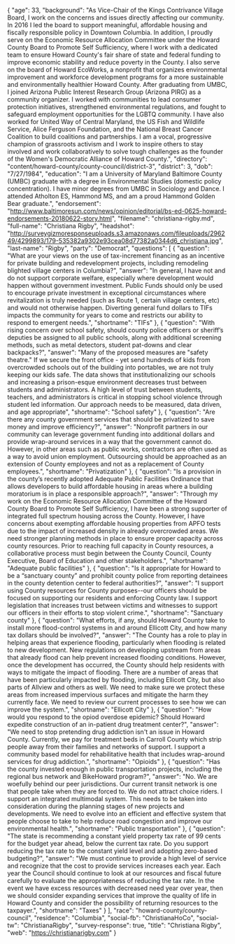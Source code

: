 {
  "age": 33,
  "background": "As Vice-Chair of the Kings Contrivance Village Board, I work on the concerns and issues directly affecting our community. In 2016 I led the board to support meaningful, affordable housing and fiscally responsible policy in Downtown Columbia. In addition, I proudly serve on the Economic Resource Allocation Committee under the Howard County Board to Promote Self Sufficiency, where I work with a dedicated team to ensure Howard County's fair share of state and federal funding to improve economic stability and reduce poverty in the County. I also serve on the board of Howard EcoWorks, a nonprofit that organizes environmental improvement and workforce development programs for a more sustainable and environmentally healthier Howard County. After graduating from UMBC, I joined Arizona Public Interest Research Group (Arizona PIRG) as a community organizer. I worked with communities to lead consumer protection initiatives, strengthened environmental regulations, and fought to safeguard employment opportunities for the LGBTQ community. I have also worked for United Way of Central Maryland, the US Fish and Wildlife Service, Alice Ferguson Foundation, and the National Breast Cancer Coalition to build coalitions and partnerships. I am a vocal, progressive champion of grassroots activism and I work to inspire others to stay involved and work collaboratively to solve tough challenges as the founder of the Women's Democratic Alliance of Howard County.",
  "directory": "content/howard-county/county-council/district-3",
  "district": 3,
  "dob": "7/27/1984",
  "education": "I am a University of Maryland Baltimore County (UMBC) graduate with a degree in Environmental Studies (domestic policy concentration). I have minor degrees from UMBC in Sociology and Dance. I attended Atholton ES, Hammond MS, and am a proud Hammond Golden Bear graduate.",
  "endorsement": "http://www.baltimoresun.com/news/opinion/editorial/bs-ed-0625-howard-endorsements-20180622-story.html",
  "filename": "christiana-rigby.md",
  "full-name": "Christiana Rigby",
  "headshot": "http://surveygizmoresponseuploads.s3.amazonaws.com/fileuploads/296249/4299893/179-535382a9302e93cea08d77382a0344d6_christiana.jpg",
  "last-name": "Rigby",
  "party": "Democrat",
  "questions": [
    {
      "question": "What are your views on the use of tax-increment financing as an incentive for private building and redevelopment projects, including remodeling blighted village centers in Columbia?",
      "answer": "In general, I have not and do not support corporate welfare, especially where development would happen without government investment. Public Funds should only be used to encourage private investment in exceptional circumstances where revitalization is truly needed (such as Route 1, certain village centers, etc) and would not otherwise happen. Diverting general fund dollars to TIFs impacts the community for years to come and restricts our ability to respond to emergent needs.",
      "shortname": "TIFs"
    },
    {
      "question": "With rising concern over school safety, should county police officers or sheriff’s deputies be assigned to all public schools, along with additional screening methods, such as metal detectors, student pat-downs and clear backpacks?",
      "answer": "Many of the proposed measures are \"safety theatre.\" If we secure the front office - yet send hundreds of kids from overcrowded schools out of the building into portables, we are not truly keeping our kids safe. The data shows that institutionalizing our schools and increasing a prison-esque environment decreases trust between students and administrators. A high level of trust between students, teachers, and administrators is critical in stopping school violence through student led information. Our approach needs to be measured, data driven, and age appropriate",
      "shortname": "School safety"
    },
    {
      "question": "Are there any county government services that should be privatized to save money and improve efficiency?",
      "answer": "Nonprofit partners in our community can leverage government funding into additional dollars and provide wrap-around services in a way that the government cannot do. However, in other areas such as public works, contractors are often used as a way to avoid union employment. Outsourcing should be approached as an extension of County employees and not as a replacement of County employees.",
      "shortname": "Privatization"
    },
    {
      "question": "Is a provision in the county’s recently adopted Adequate Public Facilities Ordinance that allows developers to build affordable housing in areas where a building moratorium is in place a responsible approach?",
      "answer": "Through my work on the Economic Resource Allocation Committee of the Howard County Board to Promote Self Sufficiency, I have been a strong supporter of integrated full spectrum housing across the County. However, I have concerns about exempting affordable housing properties from APFO tests due to the impact of increased density in already overcrowded areas. We need stronger planning methods in place to ensure proper capacity across county resources. Prior to reaching full capacity in County resources, a collaborative process must begin between the County Council, County Executive, Board of Education and other stakeholders.",
      "shortname": "Adequate public facilities"
    },
    {
      "question": "Is it appropriate for Howard to be a “sanctuary county” and prohibit county police from reporting detainees in the county detention center to federal authorities?",
      "answer": "I support using County resources for County purposes--our officers should be focused on supporting our residents and enforcing County law. I support legislation that increases trust between victims and witnesses to support our officers in their efforts to stop violent crime.",
      "shortname": "Sanctuary county"
    },
    {
      "question": "What efforts, if any, should Howard County take to install more flood-control systems in and around Ellicott City, and how many tax dollars should be involved?",
      "answer": "The County has a role to play in helping areas that experience flooding, particularly when flooding is related to new development. New regulations on developing upstream from areas that already flood can help prevent increased flooding conditions. However, once the development has occurred, the County should help residents with ways to mitigate the impact of flooding. There are a number of areas that have been particularly impacted by flooding, including Ellicott City, but also parts of Allview and others as well. We need to make sure we protect these areas from increased impervious surfaces and mitigate the harm they currently face. We need to review our current processes to see how we can improve the system.",
      "shortname": "Ellicott City"
    },
    {
      "question": "How would you respond to the opiod overdose epidemic? Should Howard expedite construction of an in-patient drug treatment center?",
      "answer": "We need to stop pretending drug addiction isn't an issue in Howard County. Currently, we pay for treatment beds in Carroll County which strip people away from their families and networks of support. I support a community based model for rehabilitative health that includes wrap-around services for drug addiction.",
      "shortname": "Opioids"
    },
    {
      "question": "Has the county invested enough in public transportation projects, including the regional bus network and BikeHoward program?",
      "answer": "No. We are woefully behind our peer jurisdictions. Our current transit network is one that people take when they are forced to. We do not attract choice riders. I support an integrated multimodal system. This needs to be taken into consideration during the planning stages of new projects and developments. We need to evolve into an efficient and effective system that people choose to take to help reduce road congestion and improve our environmental health.",
      "shortname": "Public transportation"
    },
    {
      "question": "The state is recommending a constant yield property tax rate of 99 cents for the budget year ahead, below the current tax rate. Do you support reducing the tax rate to the constant yield level and adopting zero-based budgeting?",
      "answer": "We must continue to provide a high level of service and recognize that the cost to provide services increases each year. Each year the Council should continue to look at our resources and fiscal future carefully to evaluate the appropriateness of reducing the tax rate. In the event we have excess resources with decreased need year over year, then we should consider expanding services that improve the quality of life in Howard County and consider the possibility of returning resources to the taxpayer.",
      "shortname": "Taxes"
    }
  ],
  "race": "howard-county/county-council",
  "residence": "Columbia",
  "social-fb": "ChristianaHoCo",
  "social-tw": "ChristianaRigby",
  "survey-response": true,
  "title": "Christiana Rigby",
  "web": "https://christianarigby.com"
}
